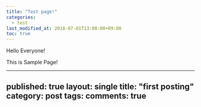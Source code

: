 ```yaml
---
title: "Test page!"
categories: 
  - test
last_modified_at: 2018-07-01T13:00:00+09:00
toc: true
---
```


Hello Everyone!

This is Sample Page!

---
published: true
layout: single
title: "first posting"
category: post
tags:
comments: true
---
